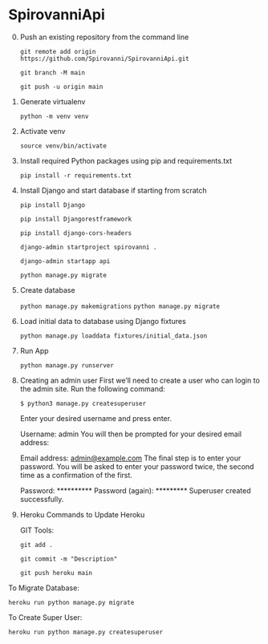 # SpirovanniApi

0. Push an existing repository from the command line

    `git remote add origin https://github.com/Spirovanni/SpirovanniApi.git`

    `git branch -M main`

    `git push -u origin main`

1. Generate virtualenv

    `python -m venv venv`

2. Activate venv

    `source venv/bin/activate`

3. Install required Python packages using pip and requirements.txt  

    `pip install -r requirements.txt`
    
4. Install Django and start database if starting from scratch

    `pip install Django`
    
    `pip install Djangorestframework`
    
    `pip install django-cors-headers`
    
    `django-admin startproject spirovanni .`
    
    `django-admin startapp api`
    
    `python manage.py migrate`
    
5. Create database

    `python manage.py makemigrations`
    `python manage.py migrate`

6. Load initial data to database using Django fixtures

    `python manage.py loaddata fixtures/initial_data.json`

7. Run App

      `python manage.py runserver`
      
8. Creating an admin user
First we’ll need to create a user who can login to the admin site. Run the following command:

    `$ python3 manage.py createsuperuser`

    Enter your desired username and press enter.

    Username: admin
    You will then be prompted for your desired email address:

    Email address: admin@example.com
    The final step is to enter your password. You will be asked to enter your password twice, the second time as a confirmation of the first.

    Password: **********
    Password (again): *********
    Superuser created successfully.

9. Heroku
Commands to Update Heroku
   
   GIT Tools:
   
   `git add .`

   `git commit -m "Description"`

   `git push heroku main`
   
   
To Migrate Database:

   `heroku run python manage.py migrate`

To Create Super User:
   
   `heroku run python manage.py createsuperuser`
